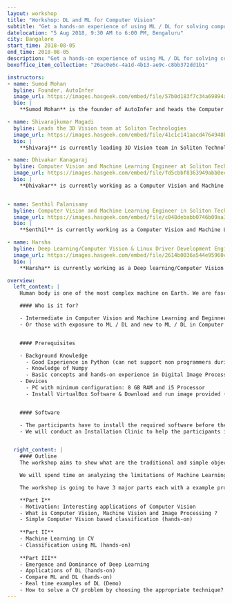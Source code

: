 ```yaml
---
layout: workshop
title: "Workshop: DL and ML for Computer Vision"
subtitle: "Get a hands-on experience of using ML / DL for solving computer vision problems"
datelocation: "5 Aug 2018, 9:30 AM to 6:00 PM, Bengaluru"
city: Bangalore
start_time: 2018-08-05
end_time: 2018-08-05
description: "Get a hands-on experience of using ML / DL for solving computer vision problems"
boxoffice_item_collection: "26ac0e6c-4a1d-4b13-ae9c-c8bb372dd1b1"

instructors:
- name: Sumod Mohan
  byline: Founder, AutoInfer
  image_url: https://images.hasgeek.com/embed/file/57b0d183f7c34a69894adaa376f9531f
  bio: |
    **Sumod Mohan** is the founder of AutoInfer and heads the Computer Vision and Machine Learning at Soliton Technologies. His experience spans Computer Vision, Machine Learning, 3D Vision, Deep Learning, NLP, Graph Algorithms, Probabilistic Graphical Models, Code Optimization and Parallelization and has worked in the Computer Vision and Machine Learning for past 10+ years. His broad research interest is in application of Graph Algorithms and Probabilistic Graphical Models in Computer Vision and holds an M.S degree from Clemson University, USA with specialization in Intelligent Systems and Robotics. Prior to this after dropping out of his Ph.D program, he worked for HighlightCam Inc, a startup in California where he led Computer Vision Algorithm Development.

- name: Shivarajkumar Magadi
  byline: Leads the 3D Vision team at Soliton Technologies
  image_url: https://images.hasgeek.com/embed/file/41c1c141aacd4764948bba808946a409
  bio: |
    **Shivaraj** is currently leading 3D Vision team in Soliton Technologies and his prior experience includes 3D pose estimation, 3D depth estimation, segmentation, pattern recognition and machine learning. The products developed include Monocular Augmented Reality Application, Classification of manufactured components, Pose Estimation for large nearly-rigid objects etc. He has more than 4+ years experience developing and deploying products in 3D Vision and Machine Vision.

- name: Dhivakar Kanagaraj
  byline: Computer Vision and Machine Learning Engineer at Soliton Technologies
  image_url: https://images.hasgeek.com/embed/file/fd5cbbf8363949abb0ec437609cf6252
  bio: |
    **Dhivakar** is currently working as a Computer Vision and Machine Learning Engineer at Soliton Technologies. He has been working for the past 2+ years on Object detection and Recognition problems  with Computer Vision and Deep Learning. He has also been a co-organizer and in-charge of the Bangalore Computer Vision Meetup (BCVM): a forum for discussing research papers on Computer Vision, Machine Learning and Deep Learning.


- name: Senthil Palanisamy
  byline: Computer Vision and Machine Learning Engineer in Soliton Technologies
  image_url: https://images.hasgeek.com/embed/file/c048debabb0746b09aa3083924b83c7c
  bio: |
    **Senthil** is currently working as a Computer Vision and Machine Learning Engineer in Soliton Technologies. His research interest lies in the intersection of Deep Learning and Graph Algorithms. He completed his bachelor's degree in Electronics and Communication Engineering in Coimbatore Institute of Technology.

- name: Harsha
  byline: Deep Learning/Computer Vision & Linux Driver Development Engineer in Soliton Technologies
  image_url: https://images.hasgeek.com/embed/file/2614b0036a544e95960c7e28d7bc03a7
  bio: |
    **Harsha** is currently working as a Deep learning/Computer Vision and Linux Driver Development Engineer at Soliton Technologies. He is particularly intrigued by how Deep learning/Machine Learning can impact grassroot level problems in India. He has worked on projects like Surveillance Quadcopter, Human Action Recognition from videos and wearable universal gesture controller.

overview:
  left_content: |
    Human body is one of the most complex machine on Earth. We are fascinated by how the Human Visual System works. How as a human, we see the world, store the visual information and learn from what we see and recognize patterns from previous experiences. The goal of the workshop is to help build an understanding of how to solve real world problems using Computer Vision with examples. We start from biological motivations for Computer Vision, developing intuitions to solve problems, converting the intuitions into the language of mathematics and finally developing code that represents the mathematics. With the help of Machine Learning and Deep learning, we are able to attain state-of-art performance in many Computer Vision Problems. The workshop is meant for those who wants to get a hands-on experience of using ML / DL for solving Computer Vision problems.

    #### Who is it for?

    - Intermediate in Computer Vision and Machine Learning and Beginner in Deep learning
    - Or those with exposure to ML / DL and new to ML / DL in Computer Vision


    #### Prerequisites

    - Background Knowledge
      - Good Experience in Python (can not support non programmers during session due to lack of time)
      - Knowledge of Numpy
      - Basic concepts and hands-on experience in Digital Image Processing
    - Devices
      - PC with minimum configuration: 8 GB RAM and i5 Processor
      - Install VirtualBox Software & Download and run image provided (will be shared shortly)


    #### Software

    - The participants have to install the required software before the session (link will be provided shortly).
    - We will conduct an Installation Clinic to help the participants install the software package one day before the session.


  right_content: |
    #### Outline
    The workshop aims to show what are the traditional and simple object detection mechanisms in Computer Vision and their limitations by examples. Then we show how Machine Learning came to the aid and solved the problems which the traditional CV techniques could not solve.

    We will spend time on analyzing the limitations of Machine Learning and how we can address some of these using the Deep Learning techniques. We will dive into the Black box (DL) and try to understand what each layer is doing and so that we can solve problems in an effective manner. We will finally talk about best practises in solving Computer Vision problems, which technique to use, which parameter to tweak, etc.,

    The workshop is going to have 3 major parts each with a example problems that we will experiment on, using Jupyter notebooks. At the end of the workshop, each participant should be able to build a network using Keras (Python library for Deep Learning), train and test the model. It is going to be a hands-on and with enough mathematics, especially suitable for the beginners to Deep Learning or practitioners who have not had a chance to build from basics.

    **Part I**
    - Motivation: Interesting applications of Computer Vision
    - What is Computer Vision, Machine Vision and Image Processing ?
    - Simple Computer Vision based classification (hands-on)
    
    **Part II**
    - Machine Learning in CV
    - Classification using ML (hands-on)
    
    **Part III**
    - Emergence and Dominance of Deep Learning
    - Applications of DL (hands-on)
    - Compare ML and DL (hands-on)
    - Real time examples of DL (Demo)
    - How to solve a CV problem by choosing the appropriate technique?
---
```

